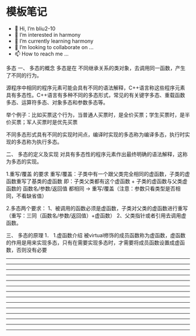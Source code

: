 # 模板笔记

* 👋 Hi, I’m bliu2-10
* 👀 I’m interested in harmony
* 🌱 I’m currently learning harmony
* 💞️ I’m looking to collaborate on ...
* 📫 How to reach me ...











多态
一、 多态的概念
多态是在
不同继承关系的类对象，去调用同一函数，产生了不同的行为。

源程序中相同的程序元素可能会具有不同的语法解释，C++语言称这些程序元素具有多态性。C++语言有多种不同的多态形式，常见的有关键字多态、重载函数多态、运算符多态、对象多态和参数多态等。

举个例子：比如买票这个行为，当普通人买票时，是全价买票；学生买票时，是半价买票；军人买票时是优先买票

不同多态形式具有不同的实现时间点，编译时实现的多态称为编译多态，执行时实现的多态称为执行多态。

二、 多态的定义及实现
对具有多态性的程序元素作出最终明确的语法解释，这称为多态的实现。

1.重写/覆盖 的要求
重写/覆盖：子类中有一个跟父类完全相同的虚函数，子类的虚函数重写了基类的虚函数
即：子类父类都有这个虚函数 + 子类的虚函数与父类虚函数的 函数名/参数/返回值 都相同 -> 重写/覆盖（注意：参数只看类型是否相同，不看缺省值）

2.多态两个要求：
1、被调用的函数必须是虚函数，子类对父类的虚函数进行重写 （重写：三同（函数名/参数/返回值）+虚函数）
2、父类指针或者引用去调用虚函数。

三、 多态的原理
1． 1.虚函数介绍
被virtual修饰的成员函数称为虚函数，虚函数的作用是用来实现多态，只有在需要实现多态时，才需要将成员函数设置成虚函数，否则没有必要

















---
---
---
---
---
---
---
---
---
---
---
---
---
---

